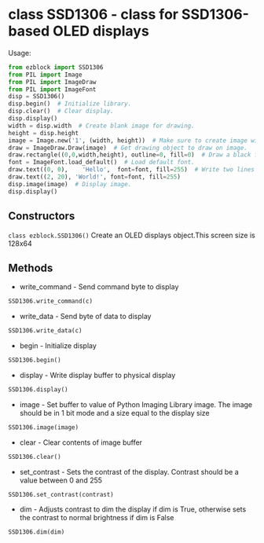 # class SSD1306 - class for SSD1306-based OLED displays

Usage:
```python
from ezblock import SSD1306
from PIL import Image
from PIL import ImageDraw
from PIL import ImageFont
disp = SSD1306()
disp.begin()  # Initialize library.
disp.clear()  # Clear display.
disp.display()
width = disp.width  # Create blank image for drawing.
height = disp.height
image = Image.new('1', (width, height))  # Make sure to create image with mode '1' for 1-bit color.
draw = ImageDraw.Draw(image)  # Get drawing object to draw on image.
draw.rectangle((0,0,width,height), outline=0, fill=0)  # Draw a black filled box to clear the image.
font = ImageFont.load_default()  # Load default font.
draw.text((0, 0),    'Hello',  font=font, fill=255)  # Write two lines of text.
draw.text((2, 20), 'World!', font=font, fill=255)
disp.image(image)  # Display image.
disp.display()
```

## Constructors
```class ezblock.SSD1306()```
Create an OLED displays object.This screen size is 128x64 

## Methods
- write_command - Send command byte to display
```python
SSD1306.write_command(c)
```
- write_data - Send byte of data to display
```python
SSD1306.write_data(c)
```
- begin - Initialize display
```python
SSD1306.begin()
```
- display - Write display buffer to physical display
```python
SSD1306.display()
```
- image - Set buffer to value of Python Imaging Library image.  The image should be in 1 bit mode and a size equal to the display size
```python
SSD1306.image(image)
```
- clear - Clear contents of image buffer
```python
SSD1306.clear()
```
- set_contrast - Sets the contrast of the display.  Contrast should be a value between 0 and 255
```python
SSD1306.set_contrast(contrast)
```
- dim - Adjusts contrast to dim the display if dim is True, otherwise sets the contrast to normal brightness if dim is False
```python
SSD1306.dim(dim)
```

